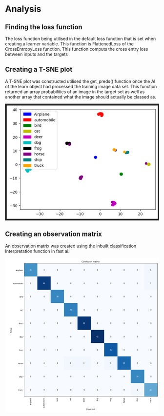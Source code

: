 # Analysis

## Finding the loss function
The loss function being utilised in the default loss function that is set when creating a learner variable. This function is FlattenedLoss of the CrossEntropyLoss function. This function computs the cross entry loss between inputs and the targets

## Creating a T-SNE plot
A T-SNE plot was constructed utilised the get_preds() function once the AI of the learn object had processed the training image data set. This function returned an array probabilities of an image in the target set as well as another array that contained what the image should actually be classed as.

![Image of T-SNE](/images/SNE.png)

## Creating an observation matrix
An observation matrix was created using the inbuilt classification Interpretation function in fast ai.

![Image of Observation Matrix](/images/observation.png)
